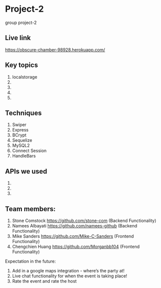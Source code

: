 # Project-2
group project-2

## Live link
https://obscure-chamber-98928.herokuapp.com/
 
## Key topics
1. localstorage
2. 
3. 
3. 
4. 


## Techniques
1. Swiper 
2. Express
3. BCrypt
4. Sequelize
5. MySQL2
6. Connect Session
7. HandleBars

## APIs we used
1. 
2. 
3. 

## Team members: 
1. Stone Comstock https://github.com/stone-com (Backend Functionality)
2. Namees Albayati https://github.com/namees-github (Backend Functionality)
3. Mike Sanders https://github.com/Mike-C-Sanders (Frontend Functionality)
4. Chengchien Huang https://github.com/Morganbb104 (Frontend Functionality)

Expectation in the future:
1. Add in a google maps integration - where’s the party at!
2. Live chat functionality for when the event is taking place! 
3. Rate the event and rate the host
